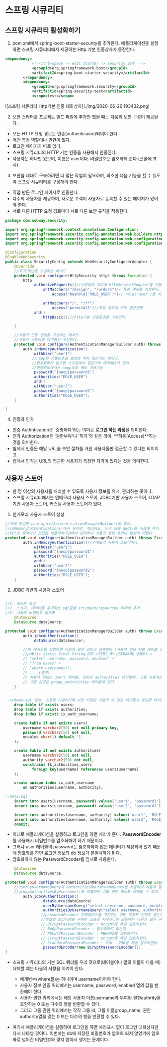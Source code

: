 # 스프링 시큐리티

## 스프링 시큐리티 활성화하기

1. pom.xml에서 spring-boot-starter-security를 추가한다.
애플리케이션을 실행하면 스프링 시큐리티에서 제공하는 Http 기본 인증상자가 등장한다.

``` xml
<dependency>
            <!--ctrl+space -> edit starter -> security 검색  -->
			<groupId>org.springframework.boot</groupId>
			<artifactId>spring-boot-starter-security</artifactId>
		</dependency>
		<dependency>
			<groupId>org.springframework.security</groupId>
			<artifactId>spring-security-test</artifactId>
			<scope>test</scope>
```

![스프링 시큐리티 Http기본 인증 대화상자](./img/2020-06-26 193432.png)

2. 보안 스타터를 프로젝트 빌드 파일에 추가만 했을 때는 다음위 보안 구성이 제공된다.

- 모든 HTTP 요청 경로는 인증(authenticaion)되어야 한다.
- 어떤 특정 역할이나 권한이 없다.
- 로그인 페이지가 따로 없다.
- 스프링 시큐리티의 HTTP 기본 인증을 사용해서 인증된다.
- 사용자는 하나만 있으며, 이름은 user이다. 비밀번호는 암호화해 준다.(콘솔에 표시)

3. 보안을 제대로 구축하려면 더 많은 작업이 필요하며, 최소한 다음 기능을 할 수 있도록 스프링 시큐리티를 구성해야 한다.

- 직접 만든 로그인 페이지로 인증한다.
- 다수의 사용자를 제공하며, 새로운 고객이 사용자로 등록할 수 있는 페이지가 있어야 한다.
- 서로 다른 HTTP 요청 경로마다 서로 다른 보안 규칙을 적용한다.

```java
package com.subway.security;

import org.springframework.context.annotation.Configuration;
import org.springframework.security.config.annotation.web.builders.HttpSecurity;
import org.springframework.security.config.annotation.web.configuration.EnableWebSecurity;
import org.springframework.security.config.annotation.web.configuration.WebSecurityConfigurerAdapter;

@Configuration
@EnableWebSecurity
public class SecurityConfig extends WebSecurityConfigurerAdapter {
	@Override
	//HTTP보안을 구성하는 메서드
	protected void configure(HttpSecurity http) throws Exception {
		http
			.authorizeRequests()//시큐리티 처리에 HttpServletRequest를 이용하는 것을 의미한다.
				.antMatchers("/design", "/orders")// 특정 경로를 지정한다.
					.access("hasRole('ROLE_USER')")// role('user')를 사용해도 된다. 권한명칭은 변경 가능(UESR 부분)

				.antMatchers("/", "/**")
					.access("permitAll")//특정 경로에 모두 접근권한
			.and()
				.httpBasic();//http기본 인증환경을 구성한다.

	}

	//사용자 인증 정보를 구성하는 메서드.
	//사용자 스토어를 여기에서 구성한다.
	protected void configure(AuthenticationManagerBuilder auth) throws Exception {//
		auth.inMemoryAuthentication()
			.withUser("user1")
			//noop은 비밀번호을 암호화 하지 않는다는 뜻이다.
			//암호화하지 않으면 스프링에서 접근거부 에러403가 뜬다.
			//인메모리에서는 noop으로 해도 이용가능
			.password("{noop}password1")
			.authorities("ROLE_USER")
			.and()
			.withUser("user2")
			.password("{noop}password2")
			.authorities("ROLE_USER");
	}

}	
```

4. 인증과 인가
- 인증 Authntication은 '증명하다'라는 의미로 **로그인 하는 과정**을 의미한다.
- 인가 Authorization은 '권한부여'나 '허가'와 같은 의미. **허용(Access)**하는 것을 의미한다.
- 윕에서 인증은 해당 URL을 보안 절차를 거친 사용자들만 접근할 수 있다는 의미이고
- 웹에서 인가는 URL의 접근한 사용자가 특정한 자격이 있다는 것을 의미한다.


## 사용자 스토어
- 한 명 이상의 사용자를 처리할 수 있도록 사용자 정보를 유지, 관리하는 곳이다.
- 스프링 시큐리티에서는 인메모리 사용자 스토어, JDBC기반 사용자 스토어,
LDAP기반 사용자 스토어, 커스텀 사용자 스토어가 있다.


1. 인메모리 사용자 스토어 생성
```java
//위에 작성한 configure(AuthenticationManagerBuilder)와 같다.
//inMemoryAuthentication()에서 유저명, 페스워드, 인가 등을 and()를 이용해 여러 번 입력한다.
//테스트 목적이나 간단한 애플리케이션에서 편리하나 사용자 정보 추가나 변경이 어렵다.
protected void configure(AuthenticationManagerBuilder auth) throws Exception {
		auth.inMemoryAuthentication()//인메모리 사용자 스토어이다.
			.withUser("user1")
			.password("{noop}password1")
			.authorities("ROLE_USER")
			.and()
			.withUser("user2")
			.password("{noop}password2")
			.authorities("ROLE_USER");
	}

```

2. JDBC 기반의 사용자 스토어
```java

//1. 메서드 작성
//2. 스키마, 데이터를 추가하는 sql문을 src/main/resources 아래에 추가
//3. 사용자 비밀번호 암호화
	@Autowired
	DataSource dataSource;

protected void configure(AuthenticationManagerBuilder auth) throws Exception {
		auth.jdbcAuthentication()
			.dataSource(dataSource);

		//이 메서드를 실행하면 다음과 같은 코드가 실행된다.(사용자 정보 저장 테이블 생성)
		//public static final String DEF_USERS_BY_USERNAME_QUERY =
		// "select username, password, enabled" +
		// "from users" +
		// "where username=?";
		// ....(생략)
		// 사용자 정보는 users 테이블, 권한은 authorities 테이블에, 그룹 사용자는 group_members 테이블에
		// 그룹 권한은 group_authorities 테이블에 있다. 
	}
		
```
```sql
--schema.sql 생성. 스프링 시큐리티에 사전 지정된 사용자 및 권한 테이블과 동일한 테이블 생성
	drop table if exists users;
	drop table if exists authorities;
	drop index if exists ix_auth_username;

	create table if not exists users(
		username varchar2(50) not null primary key,
		password varchar2(50) not null,
		enabled char(1) default '1'
	);

	create table if not exists authorities(
		username varchar2(50) not null,
		authority varchar2(50) not null,
		constraint fk_authorities_users
			foreign key(username) references users(username)
	);

	create unique index ix_auth_username
		on authorities(username, authority);
```
```sql
--data.sql
	insert into users(username, password) values('user1', 'password1');
	insert into users(username, password) values('user2', 'password2');

	insert into authorities(username, authority) values('user1', 'ROLE_USER');
	insert into authorities(username, authority) values('user2', 'ROLE_USER');
	commit;

```
- 이대로 애플리케이션을 실행하고 로그인을 하면 에러가 뜬다. **PasswordEncoder**를 사용해서 비밀번호를 암호화해야 하기 때문이다.
- 그러나 user 테이블의 password는 암호화하지 않은 데이터가 저장되어 있기 때문에 암호화를 하면 로그인 정보와 db 정보가 불일치하게 된다.
- 암호화하지 않는 PasswordEncoder를 임시로 사용한다.

```java
	@Autowired
	DataSource dataSource;

protected void configure(AuthenticationManagerBuilder auth) throws Exception {
	//userByUsernameQuery과 authoritiesByUsernameQuery을 사용하여 사용자 정보와 권한 쿼리만을 대체 하였다.
	//groupAuthoritiesByUsername()도 호출하여 그룹 권한 쿼리도 대체할 수 있다.
		auth.jdbcAuthentication()
				.dataSource(dataSource)
				.userByUsernameQuery("select username, password, enabled from users"+"where username=?")
				.authoritiesByUsernameQuery("select username, authority from authorities"+"where username=?")
				//passwordEncoder 인터페이스를 구현하는 어떤 객체도 인자로 받는다.
				//암호화 알고리즘을 구현한 스프링 시큐리티의 모듈에는 다음과 같은 구현 클래스가 포함되어 있다.
				// BCryptPasswordEncoder : bcrypt를 해싱 암호화한다.
				// NoOpPasswordEncoder : 암호화하지 않는다.
				// Pbkdf2PasswordEncoder : PBKDF2를 암호화한다.
				// ScryptPasswordEncoder : scrypt를 해싱 암호화한다.
				// StandardPasswordEncoder : SHA - 256을 해싱 암호화한다.
				.passwordEncoder(new BCryptPasswordEncoder());
}
```

- 스프링 시큐리티의 기본 SQL 쿼리를 우리 것으로(테이블이나 열의 이름이 다를 때) 대체할 떄는 다음의 사항을 지켜야 한다.
	- 매개변수(where절)는 하나이며 username이어야 한다.
	- 사용자 정보 인증 쿼리에서는 username, password, enabled 열의 값을 반환해야 한다.
	- 사용자 권한 쿼리에서는 해당 사용자 이름username과 부여된 권한authrity을 호함하는 0 또는 다수의 행을 반환할 수 있다.
	- 그리고 그룹 권한 쿼리에서는 각각 그룹 id, 그룹 이름group_name, 권한authority열을 갖는 0 또는 다수의 행을 반환할 수 있다.

- 여기서 애플리케이션을 실행하여 로그인을 하면 에러표시 없이 로그인 대화상자만 다시 나타날 것이다. 이번에는 db에 저장된 비밀번호가 암호화 되지 않았기에 암호화로 넘어간 비밀번호와 맞지 않아서 생기는 문제이다.

